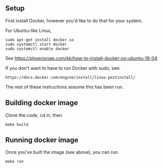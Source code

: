
## Setup

First install Docker, however you'd like to do that for your system.

For Ubuntu-like Linux,
```
sudo apt-get install docker.io
sudo systemctl start docker
sudo systemctl enable docker
```

See https://phoenixnap.com/kb/how-to-install-docker-on-ubuntu-18-04

If you don't want to have to run Docker with sudo, see:

```
https://docs.docker.com/engine/install/linux-postinstall/
```

The rest of these instructions assume this has been run.

## Building docker image

Clone the code, cd in, then

```
make build
```

## Running docker image

Once you've built the image (see above), you can run

```
make run
```




